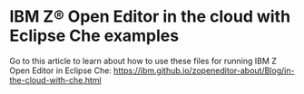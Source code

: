 # IBM Z® Open Editor in the cloud with Eclipse Che examples

Go to this article to learn about how to use these files for running IBM Z Open Editor in Eclipse Che: <https://ibm.github.io/zopeneditor-about/Blog/in-the-cloud-with-che.html>
